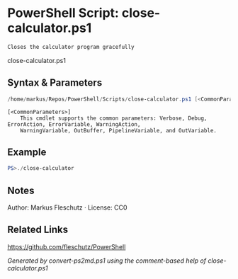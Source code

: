 # PowerShell Script: close-calculator.ps1
```powershell
Closes the calculator program gracefully
```

close-calculator.ps1

## Syntax & Parameters
```powershell
/home/markus/Repos/PowerShell/Scripts/close-calculator.ps1 [<CommonParameters>]
```

```
[<CommonParameters>]
    This cmdlet supports the common parameters: Verbose, Debug, ErrorAction, ErrorVariable, WarningAction, 
    WarningVariable, OutBuffer, PipelineVariable, and OutVariable.
```

## Example
```powershell
PS>./close-calculator
```


## Notes
Author: Markus Fleschutz · License: CC0

## Related Links
https://github.com/fleschutz/PowerShell

*Generated by convert-ps2md.ps1 using the comment-based help of close-calculator.ps1*
